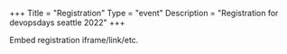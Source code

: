 +++
Title = "Registration"
Type = "event"
Description = "Registration for devopsdays seattle 2022"
+++

<div style="width:100%; text-align:left;">

Embed registration iframe/link/etc.
</div></div>
</div>
